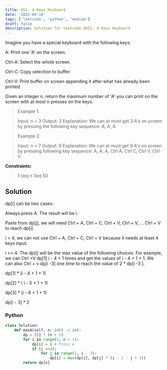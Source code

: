 ```yaml
---
title: 651. 4 Keys Keyboard
date: '2022-04-14'
tags: ['leetcode', 'python', 'medium']
draft: false
description: Solution for leetcode 0651. 4 Keys Keyboard
---
```


 
Imagine you have a special keyboard with the following keys:

A: Print one 'A' on the screen.

Ctrl-A: Select the whole screen.

Ctrl-C: Copy selection to buffer.

Ctrl-V: Print buffer on screen appending it after what has already been printed.

Given an integer n, return the maximum number of 'A' you can print on the screen with at most n presses on the keys.

> Example 1:

> Input: n = 3
> Output: 3
> Explanation: We can at most get 3 A's on screen by pressing the following key sequence:
> A, A, A

> Example 2:

> Input: n = 7
> Output: 9
> Explanation: We can at most get 9 A's on screen by pressing following key sequence:
> A, A, A, Ctrl A, Ctrl C, Ctrl V, Ctrl V

**Constraints:**

> 1 <TeX>\leq</TeX> n <TeX>\leq</TeX> 50


## Solution
dp[i] can be two cases:

Always press A. The result will be i. 

Paste from dp[j], we will need Ctrl + A, Ctrl + C, Ctrl + V, Ctrl + V, ... Ctrl + V to reach dp[i].   

i < 4, we can not use Ctrl + A, Ctrl + C, Ctrl + V because it needs at least 4 keys input. 

i >= 4.  The dp[i] will be the max value of the following choices. For example, we can Ctrl +V  dp[1] i - 4 + 1 times and get the values of i - 4 + 1 + 1. We can also Ctrl + v dp[i -3]  one time to reach the value of 2 * dp[i -3 ].  

dp[1] * (i - 4 + 1 + 1)

dp[2] * ( i - 5 + 1 + 1) 

dp[3] * (i - 6 + 1 + 1)

dp[i - 3] * 2


### Python
```python
class Solution:
    def maxA(self, n: int) -> int:
        dp = [0] * (n + 1)
        for i in range(1, n + 1):
            dp[i] = i # Press A
            if (i >=4):
                for j in range(1, i - 2):
                    dp[i] = max(dp[i], dp[j] * (i - 2 - j + 1))
        return dp[n]
```
